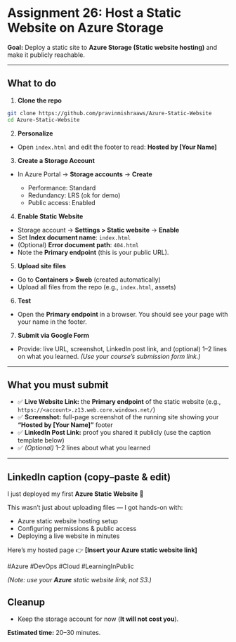 # Assignment 26: Host a Static Website on Azure Storage

**Goal:** Deploy a static site to **Azure Storage (Static website hosting)** and make it publicly reachable.

---

## What to do

1. **Clone the repo**

```bash
git clone https://github.com/pravinmishraaws/Azure-Static-Website
cd Azure-Static-Website
```

2. **Personalize**

* Open `index.html` and edit the footer to read:
  **Hosted by \[Your Name]**

3. **Create a Storage Account**

* In Azure Portal → **Storage accounts** → **Create**

  * Performance: Standard
  * Redundancy: LRS (ok for demo)
  * Public access: Enabled

4. **Enable Static Website**

* Storage account → **Settings > Static website** → **Enable**
* Set **Index document name**: `index.html`
* (Optional) **Error document path**: `404.html`
* Note the **Primary endpoint** (this is your public URL).

5. **Upload site files**

* Go to **Containers > \$web** (created automatically)
* Upload all files from the repo (e.g., `index.html`, assets)

6. **Test**

* Open the **Primary endpoint** in a browser. You should see your page with your name in the footer.

7. **Submit via Google Form**

* Provide: live URL, screenshot, LinkedIn post link, and (optional) 1–2 lines on what you learned.
  *(Use your course’s submission form link.)*

---

## What you must submit

* ✅ **Live Website Link:** the **Primary endpoint** of the static website (e.g., `https://<account>.z13.web.core.windows.net/`)
* ✅ **Screenshot:** full-page screenshot of the running site showing your **“Hosted by \[Your Name]”** footer
* ✅ **LinkedIn Post Link:** proof you shared it publicly (use the caption template below)
* ✅ *(Optional)* 1–2 lines about what you learned

---

## LinkedIn caption (copy–paste & edit)

I just deployed my first **Azure Static Website** 🚀

This wasn’t just about uploading files — I got hands-on with:

- Azure static website hosting setup
- Configuring permissions & public access
- Deploying a live website in minutes

Here’s my hosted page 👉 **\[Insert your Azure static website link]**

#Azure #DevOps #Cloud #LearningInPublic

*(Note: use your **Azure** static website link, not S3.)*

## Cleanup

* Keep the storage account for now (**It will not cost you**).


**Estimated time:** 20–30 minutes.

